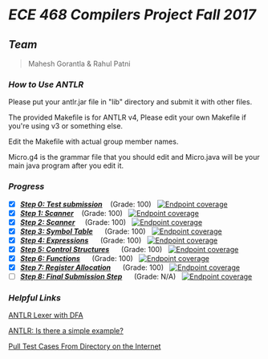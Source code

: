 # ***ECE 468 Compilers Project Fall 2017***

## ***Team***
> Mahesh Gorantla & Rahul Patni

### ***How to Use ANTLR***
Please put your antlr.jar file in "lib" directory
and submit it with other files.

The provided Makefile is for ANTLR v4,
Please edit your own Makefile if you're using v3 or something else.

Edit the Makefile with actual group member names.

Micro.g4 is the grammar file that you should edit and Micro.java will be your main java program after you edit it.

### ***Progress***
- [x] [***Step 0: Test submission***](https://github.com/ECE468/468project-just-in-time-droids/tree/step0-submission)&nbsp;&nbsp;&nbsp;&nbsp;(Grade: 100)&nbsp;&nbsp; [![Endpoint coverage](http://progressed.io/bar/100?title=done)](#progress)
- [x] [***Step 1: Scanner***](https://github.com/ECE468/468project-just-in-time-droids/tree/step1-submission)&nbsp;&nbsp;&nbsp;&nbsp;(Grade: 100)&nbsp;&nbsp; [![Endpoint coverage](http://progressed.io/bar/100?title=done)](#progress)
- [x] [***Step 2: Scanner***](https://github.com/ECE468/468project-just-in-time-droids/tree/step2-submission)&nbsp;&nbsp;&nbsp;&nbsp; (Grade: 100) &nbsp;&nbsp;[![Endpoint coverage](http://progressed.io/bar/100?title=done)](#progress)
- [x] [***Step 3: Symbol Table***](https://github.com/ECE468/468project-just-in-time-droids/tree/step3-submission) &nbsp;&nbsp;&nbsp;&nbsp; (Grade: 100) &nbsp;&nbsp;[![Endpoint coverage](http://progressed.io/bar/100?title=done)](#progress)
- [x] [***Step 4: Expressions***](https://github.com/ECE468/468project-just-in-time-droids/tree/step4-submission) &nbsp;&nbsp;&nbsp;&nbsp; (Grade: 100) &nbsp;&nbsp;[![Endpoint coverage](http://progressed.io/bar/100?title=done)](#progress)
- [x] [***Step 5: Control Structures***](https://github.com/ECE468/468project-just-in-time-droids/tree/step5-submission) &nbsp;&nbsp;&nbsp;&nbsp; (Grade: 100) &nbsp;&nbsp;[![Endpoint coverage](http://progressed.io/bar/100?title=done)](#progress)
- [x] [***Step 6: Functions***](https://github.com/ECE468/468project-just-in-time-droids/tree/step6-submission) &nbsp;&nbsp;&nbsp;&nbsp; (Grade: 100) &nbsp;&nbsp;[![Endpoint coverage](http://progressed.io/bar/100?title=done)](#progress)
- [x] [***Step 7: Register Allocation***](https://github.com/ECE468/468project-just-in-time-droids/tree/step7-submission) &nbsp;&nbsp;&nbsp;&nbsp; (Grade: 100) &nbsp;&nbsp;[![Endpoint coverage](http://progressed.io/bar/100?title=done)](#progress)
- [ ] [***Step 8: Final Submission Step***](https://github.com/ECE468/468project-just-in-time-droids/tree/step8-submission) &nbsp;&nbsp;&nbsp;&nbsp; (Grade: N/A) &nbsp;&nbsp;[![Endpoint coverage](http://progressed.io/bar/0?title=in_progress)](#progress)

### ***Helpful Links***
[ANTLR Lexer with DFA](http://web.mit.edu/dmaze/school/6.824/antlr-2.7.0/doc/lexer.html#dfacompare)

[ANTLR: Is there a simple example?](https://stackoverflow.com/questions/1931307/antlr-is-there-a-simple-example)

[Pull Test Cases From Directory on the Internet](https://stackoverflow.com/questions/273743/using-wget-to-recursively-fetch-a-directory-with-arbitrary-files-in-it)
